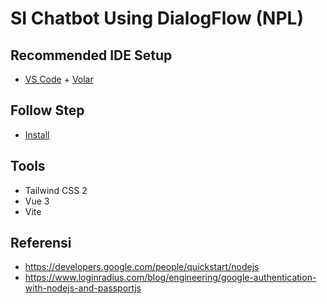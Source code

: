 # SI Chatbot Using DialogFlow (NPL)

## Recommended IDE Setup

- [VS Code](https://code.visualstudio.com/) + [Volar](https://marketplace.visualstudio.com/items?itemName=Vue.volar)

## Follow Step
- [Install](https://v2.tailwindcss.com/docs/guides/vue-3-vite
)

## Tools
- Tailwind CSS 2
- Vue 3
- Vite

## Referensi
- https://developers.google.com/people/quickstart/nodejs
- https://www.loginradius.com/blog/engineering/google-authentication-with-nodejs-and-passportjs